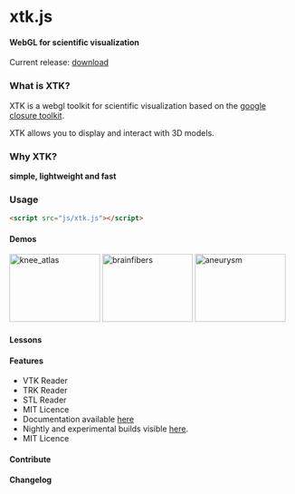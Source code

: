 xtk.js
======

#### WebGL for scientific visualization ####
Current release: <a href="https://github.com/xtk/X/downloads">download</a>

### What is XTK? ###
<p>XTK is a webgl toolkit for scientific visualization based on the <a href="http://code.google.com/closure/">google closure toolkit</a>.</p>
<p>XTK allows you to display and interact with 3D models.</p>

### Why XTK? ####
<p><b>simple, lightweight and fast</b></p>

### Usage ###
```html
<script src="js/xtk.js"></script>
```

#### Demos ####
<a href="http://demos.goxtk.com/knee_atlas/"><img src="http://xtk.github.com/demos/knee_atlas/caption.png" width="160" height="120" alt="knee_atlas"></a>
<a href="http://demos.goxtk.com/brainfibers/"><img src="http://xtk.github.com/demos/brainfibers/caption.png" width="160" height="120" alt="brainfibers"></a>
<a href="http://demos.goxtk.com/aneurysm/"><img src="http://xtk.github.com/demos/aneurysm/caption.png" width="160" height="120" alt="aneurysm"></a>

#### Lessons ####

#### Features ####
<ul>
<li>VTK Reader</li>
<li>TRK Reader</li>
<li>STL Reader</li>
<li>MIT Licence</li>
<li>Documentation available <a href="https://github.com/xtk/X/blob/master/doc/index.html">here</a> </li>
<li>Nightly and experimental builds visible <a href="http://cdash.goxtk.com/index.php?project=XTK">here</a>.</li>
<li>MIT Licence </li>
</ul>

#### Contribute ####

#### Changelog ####
<ul>

</ul>
